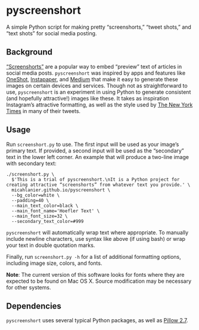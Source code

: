 # pyscreenshort
A simple Python script for making pretty “screenshorts,” “tweet shots,” and “text shots” for social media posting.

## Background
[“Screenshorts”](http://www.buzzfeed.com/charliewarzel/viva-screenshorts) are a popular way to embed “preview” text of articles in social media posts. `pyscreenshort` was inspired by apps and features like [OneShot](http://oneshot.link), [Instapaper](http://instapaper.com), and [Medium](https://medium.com/the-story/text-shots-3f82f2536cc) that make it easy to generate these images on certain devices and services. Though not as straightforward to use, `pyscreenshort` is an experiment in using Python to generate consistent (and hopefully attractive!) images like these. It takes as inspiration Instagram’s attractive formatting, as well as the style used by [The New York Times](https://twitter.com/nytimes/status/614907835252670464) in many of their tweets.

## Usage
Run `screenshort.py` to use. The first input will be used as your image’s primary text. If provided, a second input will be used as the “secondary” text in the lower left corner. An example that will produce a two-line image with secondary text:

```
./screenshort.py \
  $'This is a trial of pyscreenshort.\nIt is a Python project for creating attractive “screenshorts” from whatever text you provide.' \
  micahlanier.github.io/pyscreenshort \
  --bg_color=white \
  --padding=40 \
  --main_text_color=black \
  --main_font_name='Hoefler Text' \
  --main_font_size=32 \
  --secondary_text_color=#999
```

`pyscreenshort` will automatically wrap text where appropriate. To manually include newline characters, use syntax like above (if using bash) or wrap your text in double quotation marks.

Finally, run `screenshort.py -h` for a list of additional formatting options, including image size, colors, and fonts.

**Note**: The current version of this software looks for fonts where they are expected to be found on Mac OS X. Source modification may be necessary for other systems.

## Dependencies
`pyscreenshort` uses several typical Python packages, as well as [Pillow 2.7](https://python-pillow.github.io).
